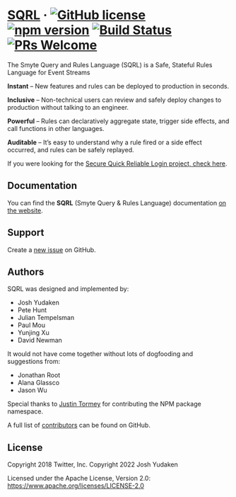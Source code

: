 # [SQRL](https://sqrl-lang.github.io/sqrl/) &middot; [![GitHub license](https://img.shields.io/badge/license-Apache%202-blue.svg)](https://github.com/sqrl-lang/sqrl/blob/main/LICENSE) [![npm version](https://img.shields.io/npm/v/sqrl.svg?style=flat)](https://www.npmjs.com/package/sqrl) [![Build Status](https://github.com/sqrl-lang/sqrl/actions/workflows/tests.yml/badge.svg)](https://github.com/qix/sqrl/actions/workflows/tests.yml) [![PRs Welcome](https://img.shields.io/badge/PRs-welcome-brightgreen.svg)](https://github.com/sqrl-lang/sqrl/blob/main/CONTRIBUTING.md)

The Smyte Query and Rules Language (SQRL) is a Safe, Stateful Rules Language for Event Streams

**Instant** – New features and rules can be deployed to production in seconds.

**Inclusive** – Non-technical users can review and safely deploy changes to production without talking to an engineer.

**Powerful** – Rules can declaratively aggregate state, trigger side effects, and call functions in other languages.

**Auditable** – It’s easy to understand why a rule fired or a side effect occurred, and rules can be safely replayed.

If you were looking for the [Secure Quick Reliable Login project, check here](https://www.grc.com/sqrl/sqrl.htm).

## Documentation

You can find the **SQRL** (Smyte Query & Rules Language) documentation [on the website](https://sqrl-lang.github.io/sqrl).

## Support

Create a [new issue](https://github.com/sqrl-lang/sqrl/issues/new) on GitHub.

## Authors

SQRL was designed and implemented by:

- Josh Yudaken
- Pete Hunt
- Julian Tempelsman
- Paul Mou
- Yunjing Xu
- David Newman

It would not have come together without lots of dogfooding and suggestions from:

- Jonathan Root
- Alana Glassco
- Jason Wu

Special thanks to [Justin Tormey](https://github.com/jtormey) for contributing the NPM package namespace.

A full list of [contributors](https://github.com/sqrl-lang/sqrl/graphs/contributors?type=a) can be found on GitHub.

## License

Copyright 2018 Twitter, Inc.
Copyright 2022 Josh Yudaken

Licensed under the Apache License, Version 2.0: https://www.apache.org/licenses/LICENSE-2.0
